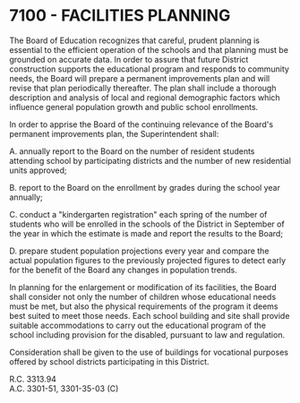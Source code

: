 7100 - FACILITIES PLANNING
==========================

The Board of Education recognizes that careful, prudent planning is
essential to the efficient operation of the schools and that planning
must be grounded on accurate data. In order to assure that future
District construction supports the educational program and responds to
community needs, the Board will prepare a permanent improvements plan
and will revise that plan periodically thereafter. The plan shall
include a thorough description and analysis of local and regional
demographic factors which influence general population growth and public
school enrollments.

In order to apprise the Board of the continuing relevance of the Board's
permanent improvements plan, the Superintendent shall:

A. annually report to the Board on the number of resident students
attending school by participating districts and the number of new
residential units approved;

B. report to the Board on the enrollment by grades during the school
year annually;

C. conduct a "kindergarten registration" each spring of the number of
students who will be enrolled in the schools of the District in
September of the year in which the estimate is made and report the
results to the Board;

D. prepare student population projections every year and compare the
actual population figures to the previously projected figures to detect
early for the benefit of the Board any changes in population trends.

In planning for the enlargement or modification of its facilities, the
Board shall consider not only the number of children whose educational
needs must be met, but also the physical requirements of the program it
deems best suited to meet those needs. Each school building and site
shall provide suitable accommodations to carry out the educational
program of the school including provision for the disabled, pursuant to
law and regulation.

Consideration shall be given to the use of buildings for vocational
purposes offered by school districts participating in this District.

R.C. 3313.94\
 A.C. 3301-51, 3301-35-03 (C)
